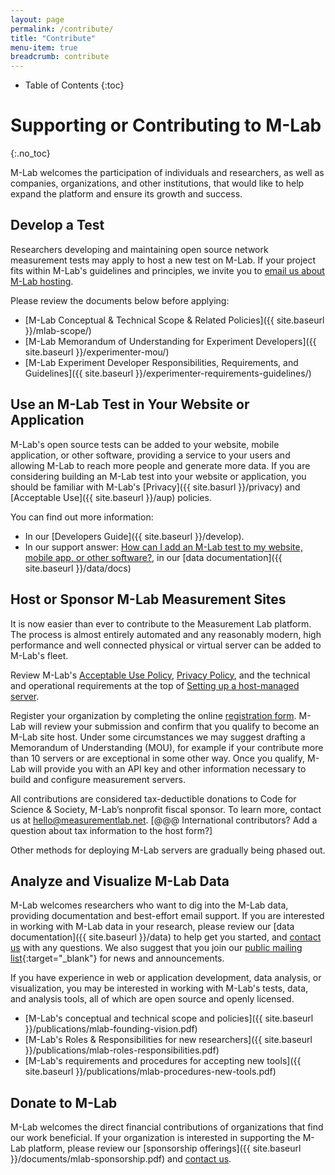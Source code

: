 ```yaml
---
layout: page
permalink: /contribute/
title: "Contribute"
menu-item: true
breadcrumb: contribute
---
```


* Table of Contents
{:toc}

# Supporting or Contributing to M-Lab
{:.no_toc}

M-Lab welcomes the participation of individuals and researchers, as well as companies, organizations, and other institutions, that would like to help expand the platform and ensure its growth and success.

## Develop a Test

Researchers developing and maintaining open source network measurement tests may apply to host a new test on M-Lab. If your project fits within M-Lab's guidelines and principles, we invite you to [email us about M-Lab hosting](mailto:suppport@measurementlab.net).

Please review the documents below before applying:

* [M-Lab Conceptual & Technical Scope & Related Policies]({{ site.baseurl }}/mlab-scope/)
* [M-Lab Memorandum of Understanding for Experiment Developers]({{ site.baseurl }}/experimenter-mou/)
* [M-Lab Experiment Developer Responsibilities, Requirements, and Guidelines]({{ site.baseurl }}/experimenter-requirements-guidelines/)

## Use an M-Lab Test in Your Website or Application

M-Lab's open source tests can be added to your website, mobile application, or other software, providing a service to your users and allowing M-Lab to reach more people and generate more data. If you are considering building an M-Lab test into your website or application, you should be familiar with M-Lab's [Privacy]({{ site.basurl }}/privacy) and [Acceptable Use]({{ site.baseurl }}/aup) policies.

You can find out more information:

* In our [Developers Guide]({{ site.baseurl }}/develop).
* In our support answer: [How can I add an M-Lab test to my website, mobile app, or other software?](https://support.measurementlab.net/help/en-us/5-supporting-or-contributing-to-m-lab/24-how-can-i-add-an-m-lab-test-to-my-website-app-or-other-software), in our [data documentation]({{ site.baseurl }}/data/docs)

## Host or Sponsor M-Lab Measurement Sites

It is now easier than ever to contribute to the Measurement Lab platform.  The process is almost entirely automated and any reasonably modern, high performance and well connected physical or virtual server can be added to M-Lab's fleet.

Review M-Lab's [Acceptable Use Policy](https://www.measurementlab.net/aup/), [Privacy Policy](https://www.measurementlab.net/privacy/), and the technical and operational requirements at the top of [Setting up a host-managed server](https://github.com/m-lab/autonode/wiki/Host%E2%80%90managed-Deployments).

Register your organization by completing the online [registration form](https://docs.google.com/forms/d/e/1FAIpQLSejtmZJrW8BPuuhjG4FlGm0fFmN3cW6onvLsCxkd3UnECVd9Q/viewform?usp=dialog).   M-Lab will review your submission and confirm that you qualify to become an M-Lab site host.  Under some circumstances we may suggest drafting a Memorandum of Understanding (MOU), for example if your contribute more than 10 servers or are exceptional in some other way.   Once you qualify, M-Lab will provide you with an API key and other information necessary to build and configure measurement servers.

All contributions are considered tax-deductible donations to Code for Science & Society, M-Lab’s nonprofit fiscal sponsor. To learn more, contact us at [hello@measurementlab.net](mailto:hello@measurementlab.net).    [@@@ International contributors? Add a question about tax information to the host form?]

Other methods for deploying M-Lab servers are gradually being phased out. 

## Analyze and Visualize M-Lab Data

M-Lab welcomes researchers who want to dig into the M-Lab data, providing documentation and best-effort email support. If you are interested in working with M-Lab data in your research, please review our [data documentation]({{ site.baseurl }}/data) to help get you started, and [contact us](mailto:support@measurementlab.net) with any questions. We also suggest that you join our [public mailing list](https://groups.google.com/a/measurementlab.net/forum/?fromgroups#!forum/discuss){:target="_blank"} for news and announcements.

If you have experience in web or application development, data analysis, or visualization, you may be interested in working with M-Lab's tests, data, and analysis tools, all of which are open source and openly licensed.

* [M-Lab's conceptual and technical scope and policies]({{ site.baseurl }}/publications/mlab-founding-vision.pdf)
* [M-Lab's Roles &amp; Responsibilities for new researchers]({{ site.baseurl }}/publications/mlab-roles-responsibilities.pdf)
* [M-Lab's requirements and procedures for accepting new tools]({{ site.baseurl }}/publications/mlab-procedures-new-tools.pdf)

## Donate to M-Lab

M-Lab welcomes the direct financial contributions of organizations that find our work beneficial. If your organization is interested in supporting the M-Lab platform, please review our [sponsorship offerings]({{ site.baseurl }}/documents/mlab-sponsorship.pdf) and [contact us](mailto:hello@measurementlab.net).
